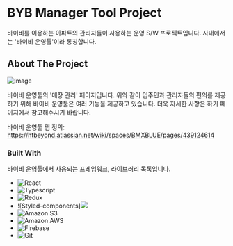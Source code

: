 # BYB Manager Tool Project
바이비를 이용하는 아파트의 관리자들이 사용하는 운영 S/W 프로젝트입니다. 사내에서는 '바이비 운영툴'이라 통칭합니다.

## About The Project
![image](https://user-images.githubusercontent.com/105332712/191900470-2106d635-a327-4adf-9c5d-96238654a8b0.png)

바이비 운영툴의 '매장 관리' 페이지입니다. 위와 같이 입주민과 관리자들의 편의를 제공하기 위해 바이비 운영툴은 여러 기능을 제공하고 있습니다.
더욱 자세한 사항은 하기 페이지에서 참고해주시기 바랍니다.

바이비 운영툴 탭 정의: https://htbeyond.atlassian.net/wiki/spaces/BMXBLUE/pages/439124614
 
### Built With
바이비 운영툴에서 사용되는 프레임워크, 라이브러리 목록입니다.

* ![React](https://img.shields.io/badge/react-444444?style=for-the-badge&logo=react)
* ![Typescript](https://img.shields.io/badge/typescript-3178C6?style=for-the-badge&logo=typescript&logoColor=fff)
* ![Redux](https://img.shields.io/badge/redux-764ABC?style=for-the-badge&logo=redux)
* ![Styled-components]<img src="https://img.shields.io/badge/styled components-DB7093?style=flat-square&logo=styled-components&logoColor=white"/>
* ![Amazon S3](https://img.shields.io/badge/amazons3-569A31?style=for-the-badge&logo=amazons3&logoColor=fff)
* ![Amazon AWS](https://img.shields.io/badge/amazonaws-232F3E?style=for-the-badge&logo=amazons3&logoColor=fff)
* ![Firebase](https://img.shields.io/badge/firebase-444444?style=for-the-badge&logo=firebase)
* ![Git](https://img.shields.io/badge/git-F05032?style=for-the-badge&logo=git&logoColor=fff)
